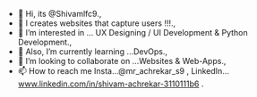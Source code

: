- 👋 Hi, its @Shivamlfc9.,
- 💯 I creates websites that capture users !!!.,
- 👀 I’m interested in ... UX Designing / UI Development & Python Development.,
- 🌱 Also, I’m currently learning ...DevOps.,
- 💞️ I’m looking to collaborate on ...Websites & Web-Apps.,
- 📫 How to reach me Insta...@mr_achrekar_s9 , LinkedIn... www.linkedin.com/in/shivam-achrekar-3110111b6  .

<!---
Shivamlfc9/Shivamlfc9 is a ✨ special ✨ repository because its `README.md` (this file) appears on your GitHub profile.
You can click the Preview link to take a look at your changes.
--->
